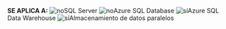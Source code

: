 <Token>**SE APLICA A:** ![no](media/no.png)SQL Server ![no](media/no.png)Azure SQL Database ![sí](media/yes.png)Azure SQL Data Warehouse ![sí](media/yes.png)Almacenamiento de datos paralelos </Token>

